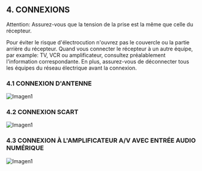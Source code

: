 ## 4. CONNEXIONS

Attention: Assurez-vous que la tension de la prise est la même que celle du récepteur.

Pour éviter le risque d'électrocution n'ouvrez pas le couvercle ou la partie arrière du récepteur.
Quand vous connecter le récepteur à un autre équipe, par example: TV, VCR ou amplificateur, consultez préalablement l'information
correspondante. En plus, assurez-vous de déconnecter tous les équipes du réseau électrique avant
la connexion.

### 4.1 CONNEXION D'ANTENNE

![Imagen1](http://static.energysistem.com/images/manuals/42028/53567a1c0d772.jpg)

### 4.2 CONNEXION SCART

![Imagen1](http://static.energysistem.com/images/manuals/42028/53567c2c29c99.jpg)

### 4.3 CONNEXION À L'AMPLIFICATEUR A/V AVEC ENTRÉE AUDIO NUMÉRIQUE

![Imagen1](http://static.energysistem.com/images/manuals/42028/53567ca54d546.jpg)
